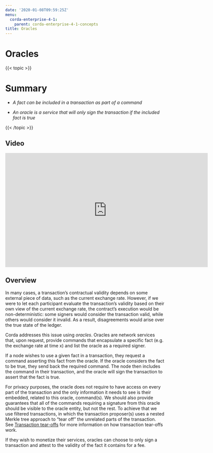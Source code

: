 ```yaml
---
date: '2020-01-08T09:59:25Z'
menu:
  corda-enterprise-4-1:
    parent: corda-enterprise-4-1-concepts
title: Oracles
---
```



# Oracles


{{< topic >}}
# Summary


* *A fact can be included in a transaction as part of a command*


* *An oracle is a service that will only sign the transaction if the included fact is true*



{{< /topic >}}
## Video

<iframe src="https://player.vimeo.com/video/214157956" width="640" height="360" frameborder="0" webkitallowfullscreen="true" mozallowfullscreen="true" allowfullscreen="true"></iframe>


<p></p>

## Overview

In many cases, a transaction’s contractual validity depends on some external piece of data, such as the current
                exchange rate. However, if we were to let each participant evaluate the transaction’s validity based on their own
                view of the current exchange rate, the contract’s execution would be non-deterministic: some signers would consider the
                transaction valid, while others would consider it invalid. As a result, disagreements would arise over the true state
                of the ledger.

Corda addresses this issue using *oracles*. Oracles are network services that, upon request, provide commands
                that encapsulate a specific fact (e.g. the exchange rate at time x) and list the oracle as a required signer.

If a node wishes to use a given fact in a transaction, they request a command asserting this fact from the oracle. If
                the oracle considers the fact to be true, they send back the required command. The node then includes the command in
                their transaction, and the oracle will sign the transaction to assert that the fact is true.

For privacy purposes, the oracle does not require to have access on every part of the transaction and the only
                information it needs to see is their embedded, related to this oracle, command(s). We should also provide
                guarantees that all of the commands requiring a signature from this oracle should be visible to
                the oracle entity, but not the rest. To achieve that we use filtered transactions, in which the transaction proposer(s)
                uses a nested Merkle tree approach to “tear off” the unrelated parts of the transaction. See [Transaction tear-offs](key-concepts-tearoffs.md)
                for more information on how transaction tear-offs work.

If they wish to monetize their services, oracles can choose to only sign a transaction and attest to the validity of
                the fact it contains for a fee.


